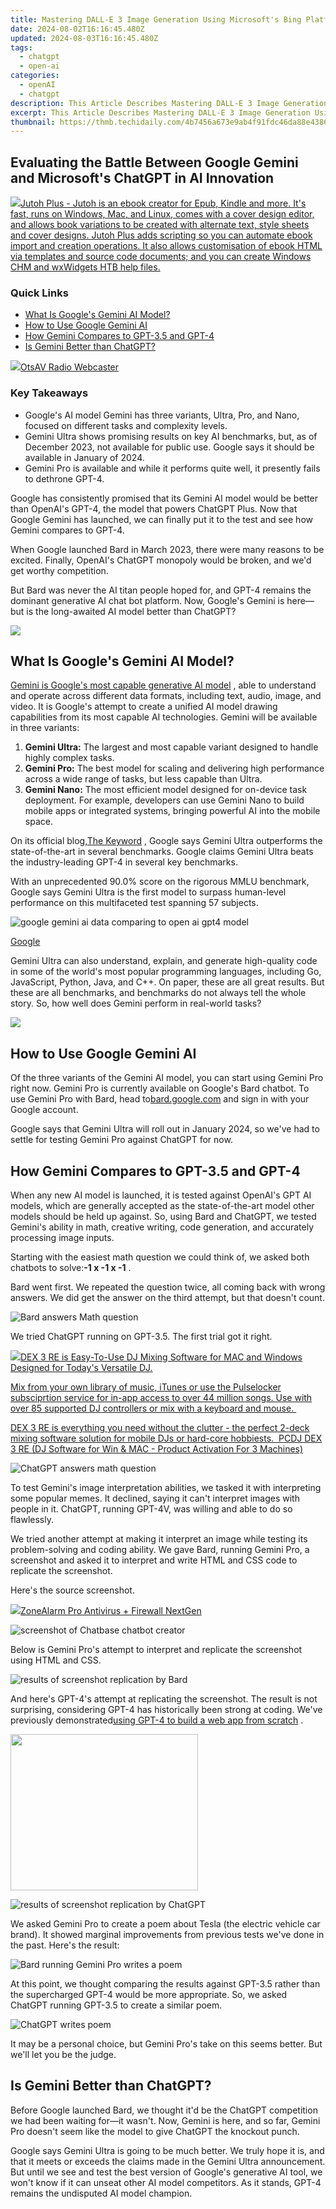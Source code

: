 ```yaml
---
title: Mastering DALL-E 3 Image Generation Using Microsoft's Bing Platform at No Cost
date: 2024-08-02T16:16:45.480Z
updated: 2024-08-03T16:16:45.480Z
tags:
  - chatgpt
  - open-ai
categories:
  - openAI
  - chatgpt
description: This Article Describes Mastering DALL-E 3 Image Generation Using Microsoft's Bing Platform at No Cost
excerpt: This Article Describes Mastering DALL-E 3 Image Generation Using Microsoft's Bing Platform at No Cost
thumbnail: https://thmb.techidaily.com/4b7456a673e9ab4f91fdc46da88e43866c4c8770eedd8f47934e66ca60e0a400.jpg
---
```


## Evaluating the Battle Between Google Gemini and Microsoft's ChatGPT in AI Innovation

<!-- affiliate ads begin -->
<a href="https://secure.2checkout.com/order/checkout.php?PRODS=4699091&QTY=1&AFFILIATE=108875&CART=1"><img src="https://secure.avangate.com/images/merchant/bccefcc1b1eee9eca3ae4f5c1a281482/products/1_jutoh-logo-1200x1600.jpg" border="0">Jutoh Plus -  Jutoh is an ebook creator for Epub, Kindle and more. It's fast, runs on Windows, Mac, and Linux, comes with a cover design editor, and allows book variations to be created with alternate text, style sheets and cover designs. Jutoh Plus adds scripting so you can automate ebook import and creation operations. It also allows customisation of ebook HTML via templates and source code documents; and you can create Windows CHM and wxWidgets HTB help files. </a>
<!-- affiliate ads end -->
### Quick Links

* [What Is Google's Gemini AI Model?](https://www.makeuseof.com/is-google-gemini-better-than-chatgpt/#what-is-google-39-s-gemini-ai-model)
* [How to Use Google Gemini AI](https://www.makeuseof.com/is-google-gemini-better-than-chatgpt/#how-to-use-google-gemini-ai)
* [How Gemini Compares to GPT-3.5 and GPT-4](https://www.makeuseof.com/is-google-gemini-better-than-chatgpt/#how-gemini-compares-to-gpt-3-5-and-gpt-4)
* [Is Gemini Better than ChatGPT?](https://www.makeuseof.com/is-google-gemini-better-than-chatgpt/#is-gemini-better-than-chatgpt)

<!-- affiliate ads begin -->
<a href="https://otszone.ots7.com/order/checkout.php?PRODS=4713322&QTY=1&AFFILIATE=108875&CART=1"><img src="https://green.ots7.com/screenshots/OtsAV/OtsAVRadio1.90-300x188.jpg" border="0">OtsAV Radio Webcaster</a>
<!-- affiliate ads end -->
### Key Takeaways

* Google's AI model Gemini has three variants, Ultra, Pro, and Nano, focused on different tasks and complexity levels.
* Gemini Ultra shows promising results on key AI benchmarks, but, as of December 2023, not available for public use. Google says it should be available in January of 2024.
* Gemini Pro is available and while it performs quite well, it presently fails to dethrone GPT-4.

 Google has consistently promised that its Gemini AI model would be better than OpenAI's GPT-4, the model that powers ChatGPT Plus. Now that Google Gemini has launched, we can finally put it to the test and see how Gemini compares to GPT-4.

 When Google launched Bard in March 2023, there were many reasons to be excited. Finally, OpenAI's ChatGPT monopoly would be broken, and we'd get worthy competition.

 But Bard was never the AI titan people hoped for, and GPT-4 remains the dominant generative AI chat bot platform. Now, Google's Gemini is here—but is the long-awaited AI model better than ChatGPT?

<!-- affiliate ads begin -->
<a href="https://shop.manycam.com/order/checkout.php?PRODS=17729331&QTY=1&AFFILIATE=108875&CART=1"><img src="https://secure.avangate.com/images/merchant/8230bea7d54bcdf99cdfe85cb07313d5/mcaffbanner600x500.png" border="0"></a>
<!-- affiliate ads end -->
## What Is Google's Gemini AI Model?

[Gemini is Google's most capable generative AI model](https://www.makeuseof.com/what-is-googles-ai-project-gemini/) , able to understand and operate across different data formats, including text, audio, image, and video. It is Google's attempt to create a unified AI model drawing capabilities from its most capable AI technologies. Gemini will be available in three variants:

1. **Gemini Ultra:** The largest and most capable variant designed to handle highly complex tasks.
2. **Gemini Pro:** The best model for scaling and delivering high performance across a wide range of tasks, but less capable than Ultra.
3. **Gemini Nano:** The most efficient model designed for on-device task deployment. For example, developers can use Gemini Nano to build mobile apps or integrated systems, bringing powerful AI into the mobile space.

 On its official blog,[The Keyword](https://blog.google/technology/ai/google-gemini-ai/) , Google says Gemini Ultra outperforms the state-of-the-art in several benchmarks. Google claims Gemini Ultra beats the industry-leading GPT-4 in several key benchmarks.

 With an unprecedented 90.0% score on the rigorous MMLU benchmark, Google says Gemini Ultra is the first model to surpass human-level performance on this multifaceted test spanning 57 subjects.

![google gemini ai data comparing to open ai gpt4 model](https://static1.makeuseofimages.com/wordpress/wp-content/uploads/2023/12/google-gemini-ai-data-comparing-to-open-ai-gpt4-model.jpg)

[Google](https://blog.google/technology/ai/google-gemini-ai/#performance)

 Gemini Ultra can also understand, explain, and generate high-quality code in some of the world's most popular programming languages, including Go, JavaScript, Python, Java, and C++. On paper, these are all great results. But these are all benchmarks, and benchmarks do not always tell the whole story. So, how well does Gemini perform in real-world tasks?

<!-- affiliate ads begin -->
<a href="https://secure.2checkout.com/order/checkout.php?PRODS=35038891&QTY=1&AFFILIATE=108875&CART=1"><img src="https://www.dupinout.com/wp-content/uploads/2021/12/DupInOut-New-Duplicate-Scan-Tab.png" border="0"></a>
<!-- affiliate ads end -->
## How to Use Google Gemini AI

 Of the three variants of the Gemini AI model, you can start using Gemini Pro right now. Gemini Pro is currently available on Google's Bard chatbot. To use Gemini Pro with Bard, head to[bard.google.com](http://bard.google.com/chat) and sign in with your Google account.

 Google says that Gemini Ultra will roll out in January 2024, so we've had to settle for testing Gemini Pro against ChatGPT for now.

## How Gemini Compares to GPT-3.5 and GPT-4

 When any new AI model is launched, it is tested against OpenAI's GPT AI models, which are generally accepted as the state-of-the-art model other models should be held up against. So, using Bard and ChatGPT, we tested Gemini's ability in math, creative writing, code generation, and accurately processing image inputs.

 Starting with the easiest math question we could think of, we asked both chatbots to solve:**\-1 x -1 x -1** .

 Bard went first. We repeated the question twice, all coming back with wrong answers. We did get the answer on the third attempt, but that doesn't count.

![Bard answers Math question](https://static1.makeuseofimages.com/wordpress/wp-content/uploads/2023/12/bard-answers-math-question.jpg)

We tried ChatGPT running on GPT-3.5\. The first trial got it right.

<!-- affiliate ads begin -->
<a href="https://shop.pcdj.com/order/checkout.php?PRODS=4698827&QTY=1&AFFILIATE=108875&CART=1"> <img src="https://secure.avangate.com/images/merchant/47f4b6321e9fd8e8f7326a6adc1a7c1e/products/dex3REpage-newmainscreenshot.png" border="0">DEX 3 RE is Easy-To-Use DJ Mixing Software for MAC and Windows Designed for Today's Versatile DJ. 

 Mix from your own library of music, iTunes or use the Pulselocker subsciprtion service for in-app access to over 44 million songs. Use with over 85 supported DJ controllers or mix with a keyboard and mouse.  

 DEX 3 RE is everything you need without the clutter - the perfect 2-deck mixing software solution for mobile DJs or hard-core hobbiests.  
 PCDJ DEX 3 RE (DJ Software for Win & MAC - Product Activation For 3 Machines)</a>
<!-- affiliate ads end -->
![ChatGPT answers math question](https://static1.makeuseofimages.com/wordpress/wp-content/uploads/2023/12/chatgpt-answers-math-question.jpg)

 To test Gemini's image interpretation abilities, we tasked it with interpreting some popular memes. It declined, saying it can't interpret images with people in it. ChatGPT, running GPT-4V, was willing and able to do so flawlessly.

 We tried another attempt at making it interpret an image while testing its problem-solving and coding ability. We gave Bard, running Gemini Pro, a screenshot and asked it to interpret and write HTML and CSS code to replicate the screenshot.

Here's the source screenshot.

<!-- affiliate ads begin -->
<a href="https://estore.zonealarm.com/order/checkout.php?PRODS=38658749&QTY=1&AFFILIATE=108875&CART=1"><img src="https://sc1.checkpoint.com/sc1/za/images/boxes/pa_500.png" border="0">ZoneAlarm Pro Antivirus + Firewall NextGen</a>
<!-- affiliate ads end -->
![screenshot of Chatbase chatbot creator](https://static1.makeuseofimages.com/wordpress/wp-content/uploads/2023/12/screenshot-to-replicate.jpg)

 Below is Gemini Pro's attempt to interpret and replicate the screenshot using HTML and CSS.

![results of screenshot replication by Bard](https://static1.makeuseofimages.com/wordpress/wp-content/uploads/2023/12/results-of-screenshot-replication-by-bard.jpg)

 And here's GPT-4's attempt at replicating the screenshot. The result is not surprising, considering GPT-4 has historically been strong at coding. We've previously demonstrated[using GPT-4 to build a web app from scratch](https://www.makeuseof.com/chatgpt-how-build-web-app/) .

<!-- affiliate ads begin -->
<a href="https://united.elfm.net/c/5597632/748964/4704" target="_top" id="748964"><img src="//a.impactradius-go.com/display-ad/4704-748964" border="0" alt="" width="300" height="250"/></a><img height="0" width="0" src="https://united.elfm.net/i/5597632/748964/4704" style="position:absolute;visibility:hidden;" border="0" />
<!-- affiliate ads end -->
![results of screenshot replication by ChatGPT](https://static1.makeuseofimages.com/wordpress/wp-content/uploads/2023/12/results-of-screenshot-replication-by-chatgpt.jpg)

 We asked Gemini Pro to create a poem about Tesla (the electric vehicle car brand). It showed marginal improvements from previous tests we've done in the past. Here's the result:

![Bard running Gemini Pro writes a poem](https://static1.makeuseofimages.com/wordpress/wp-content/uploads/2023/12/bard-writes-peom.jpg)

 At this point, we thought comparing the results against GPT-3.5 rather than the supercharged GPT-4 would be more appropriate. So, we asked ChatGPT running GPT-3.5 to create a similar poem.

![ChatGPT writes poem](https://static1.makeuseofimages.com/wordpress/wp-content/uploads/2023/12/chatgpt-writes-poem.jpg)

 It may be a personal choice, but Gemini Pro's take on this seems better. But we'll let you be the judge.

## Is Gemini Better than ChatGPT?

 Before Google launched Bard, we thought it'd be the ChatGPT competition we had been waiting for—it wasn't. Now, Gemini is here, and so far, Gemini Pro doesn't seem like the model to give ChatGPT the knockout punch.

 Google says Gemini Ultra is going to be much better. We truly hope it is, and that it meets or exceeds the claims made in the Gemini Ultra announcement. But until we see and test the best version of Google's generative AI tool, we won't know if it can unseat other AI model competitors. As it stands, GPT-4 remains the undisputed AI model champion.


<ins class="adsbygoogle"
     style="display:block"
     data-ad-format="autorelaxed"
     data-ad-client="ca-pub-7571918770474297"
     data-ad-slot="1223367746"></ins>



<ins class="adsbygoogle"
     style="display:block"
     data-ad-client="ca-pub-7571918770474297"
     data-ad-slot="8358498916"
     data-ad-format="auto"
     data-full-width-responsive="true"></ins>
